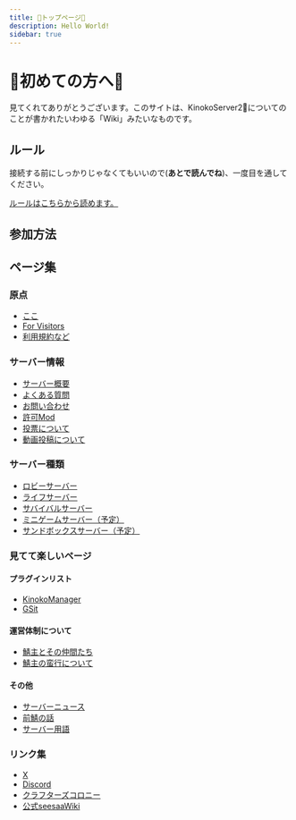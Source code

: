 ```yaml
---
title: 🍄トップページ🍄
description: Hello World!
sidebar: true
---
```


# 🍄初めての方へ🍄
見てくれてありがとうございます。このサイトは、KinokoServer2:mushroom:についてのことが書かれたいわゆる「Wiki」みたいなものです。

## ルール
接続する前にしっかりじゃなくてもいいので(**あとで読んでね**)、一度目を通してください。

[ルールはこちらから読めます。](tos.md)

## 参加方法

## ページ集
### 原点
* [ここ](index.md)
* [For Visitors](visitors.md)
* [利用規約など](tos.md)

### サーバー情報
* [サーバー概要](info/infoserver.md)
* [よくある質問](info/qa.md)
* [お問い合わせ](info/contact.md)
* [許可Mod](info/mod.md)
* [投票について](info/vote.md)
* [動画投稿について](info/movie.md)

### サーバー種類
* [ロビーサーバー](server/lobby)
* [ライフサーバー](server/life)
* [サバイバルサーバー](server/survival)
* [ミニゲームサーバー（予定）](server/minigame)
* [サンドボックスサーバー（予定）](server/sandbox)

### 見てて楽しいページ
#### プラグインリスト
* [KinokoManager](plugin/manager)
* [GSit](plugin/gsit)

#### 運営体制について
* [鯖主とその仲間たち](admin/)
* [鯖主の蛮行について](admin/ownerinfo.md)

#### その他
* [サーバーニュース](news/)
* [前鯖の話](other/server1.md)
* [サーバー用語](other/serverwords.md)

### リンク集
* [X](https://x.com/kinoko1216)
* [Discord](https://discord.gg/Rf5xP5JptK)
* [クラフターズコロニー](https://minecraft-mcworld.com/19072/)
* [公式seesaaWiki](https://seesaawiki.jp/kinokoserver2/)

<!--
---
# https://vitepress.dev/reference/default-theme-home-page
layout: home

hero:
  name: "KinokoServer2"
  text: "Minecraft java and BE edition server"
  tagline: My great project tagline
  actions:
    - theme: brand
      text: Markdown Examples
      link: /markdown-examples
    - theme: alt
      text: API Examples
      link: /api-examples

features:
  - title: Feature A
    details: ここの強みは[遊んで学べる]所！
  - title: Feature B
    details: Lorem ipsum dolor sit amet, consectetur adipiscing elit
  - title: Feature C
    details: Lorem ipsum dolor sit amet, consectetur adipiscing elit
---
-->
